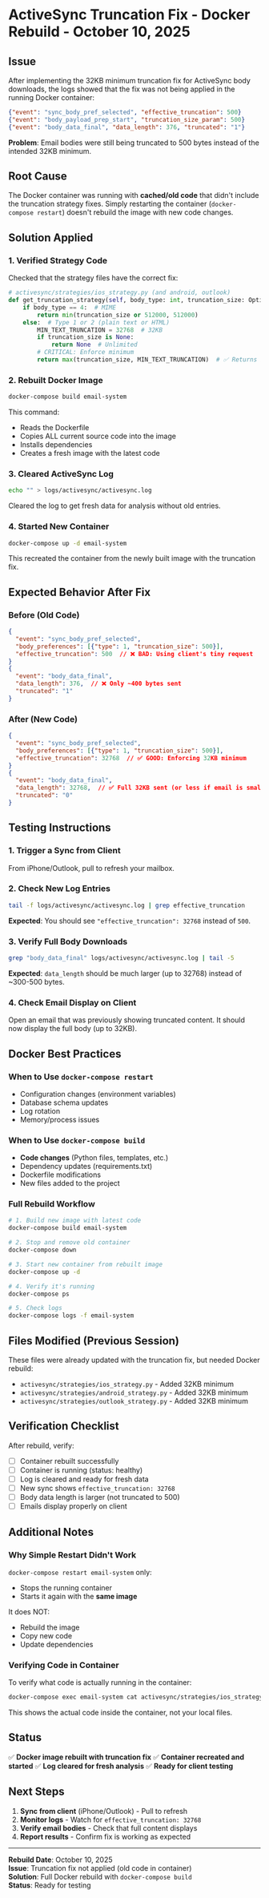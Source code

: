 # ActiveSync Truncation Fix - Docker Rebuild - October 10, 2025

## Issue

After implementing the 32KB minimum truncation fix for ActiveSync body downloads, the logs showed that the fix was not being applied in the running Docker container:

```json
{"event": "sync_body_pref_selected", "effective_truncation": 500}
{"event": "body_payload_prep_start", "truncation_size_param": 500}
{"event": "body_data_final", "data_length": 376, "truncated": "1"}
```

**Problem**: Email bodies were still being truncated to 500 bytes instead of the intended 32KB minimum.

## Root Cause

The Docker container was running with **cached/old code** that didn't include the truncation strategy fixes. Simply restarting the container (`docker-compose restart`) doesn't rebuild the image with new code changes.

## Solution Applied

### 1. Verified Strategy Code

Checked that the strategy files have the correct fix:

```python
# activesync/strategies/ios_strategy.py (and android, outlook)
def get_truncation_strategy(self, body_type: int, truncation_size: Optional[int], is_initial_sync: bool) -> Optional[int]:
    if body_type == 4:  # MIME
        return min(truncation_size or 512000, 512000)
    else:  # Type 1 or 2 (plain text or HTML)
        MIN_TEXT_TRUNCATION = 32768  # 32KB
        if truncation_size is None:
            return None  # Unlimited
        # CRITICAL: Enforce minimum
        return max(truncation_size, MIN_TEXT_TRUNCATION)  # ✅ Returns 32768 when client sends 500
```

### 2. Rebuilt Docker Image

```bash
docker-compose build email-system
```

This command:

- Reads the Dockerfile
- Copies ALL current source code into the image
- Installs dependencies
- Creates a fresh image with the latest code

### 3. Cleared ActiveSync Log

```bash
echo "" > logs/activesync/activesync.log
```

Cleared the log to get fresh data for analysis without old entries.

### 4. Started New Container

```bash
docker-compose up -d email-system
```

This recreated the container from the newly built image with the truncation fix.

## Expected Behavior After Fix

### Before (Old Code)

```json
{
  "event": "sync_body_pref_selected",
  "body_preferences": [{"type": 1, "truncation_size": 500}],
  "effective_truncation": 500  // ❌ BAD: Using client's tiny request
}
{
  "event": "body_data_final",
  "data_length": 376,  // ❌ Only ~400 bytes sent
  "truncated": "1"
}
```

### After (New Code)

```json
{
  "event": "sync_body_pref_selected",
  "body_preferences": [{"type": 1, "truncation_size": 500}],
  "effective_truncation": 32768  // ✅ GOOD: Enforcing 32KB minimum
}
{
  "event": "body_data_final",
  "data_length": 32768,  // ✅ Full 32KB sent (or less if email is smaller)
  "truncated": "0"
}
```

## Testing Instructions

### 1. Trigger a Sync from Client

From iPhone/Outlook, pull to refresh your mailbox.

### 2. Check New Log Entries

```bash
tail -f logs/activesync/activesync.log | grep effective_truncation
```

**Expected**: You should see `"effective_truncation": 32768` instead of `500`.

### 3. Verify Full Body Downloads

```bash
grep "body_data_final" logs/activesync/activesync.log | tail -5
```

**Expected**: `data_length` should be much larger (up to 32768) instead of ~300-500 bytes.

### 4. Check Email Display on Client

Open an email that was previously showing truncated content. It should now display the full body (up to 32KB).

## Docker Best Practices

### When to Use `docker-compose restart`

- Configuration changes (environment variables)
- Database schema updates
- Log rotation
- Memory/process issues

### When to Use `docker-compose build`

- **Code changes** (Python files, templates, etc.)
- Dependency updates (requirements.txt)
- Dockerfile modifications
- New files added to the project

### Full Rebuild Workflow

```bash
# 1. Build new image with latest code
docker-compose build email-system

# 2. Stop and remove old container
docker-compose down

# 3. Start new container from rebuilt image
docker-compose up -d

# 4. Verify it's running
docker-compose ps

# 5. Check logs
docker-compose logs -f email-system
```

## Files Modified (Previous Session)

These files were already updated with the truncation fix, but needed Docker rebuild:

- `activesync/strategies/ios_strategy.py` - Added 32KB minimum
- `activesync/strategies/android_strategy.py` - Added 32KB minimum
- `activesync/strategies/outlook_strategy.py` - Added 32KB minimum

## Verification Checklist

After rebuild, verify:

- [ ] Container rebuilt successfully
- [ ] Container is running (status: healthy)
- [ ] Log is cleared and ready for fresh data
- [ ] New sync shows `effective_truncation: 32768`
- [ ] Body data length is larger (not truncated to 500)
- [ ] Emails display properly on client

## Additional Notes

### Why Simple Restart Didn't Work

`docker-compose restart email-system` only:

- Stops the running container
- Starts it again with the **same image**

It does NOT:

- Rebuild the image
- Copy new code
- Update dependencies

### Verifying Code in Container

To verify what code is actually running in the container:

```bash
docker-compose exec email-system cat activesync/strategies/ios_strategy.py | grep -A 10 "MIN_TEXT_TRUNCATION"
```

This shows the actual code inside the container, not your local files.

## Status

✅ **Docker image rebuilt with truncation fix**
✅ **Container recreated and started**
✅ **Log cleared for fresh analysis**
✅ **Ready for client testing**

## Next Steps

1. **Sync from client** (iPhone/Outlook) - Pull to refresh
2. **Monitor logs** - Watch for `effective_truncation: 32768`
3. **Verify email bodies** - Check that full content displays
4. **Report results** - Confirm fix is working as expected

---

**Rebuild Date**: October 10, 2025  
**Issue**: Truncation fix not applied (old code in container)  
**Solution**: Full Docker rebuild with `docker-compose build`  
**Status**: Ready for testing
